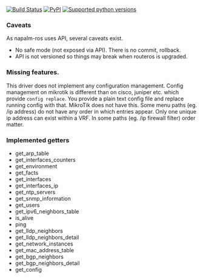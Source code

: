 [![Build Status](https://travis-ci.org/napalm-automation-community/napalm-ros.svg?branch=develop)](https://travis-ci.org/napalm-automation-community/napalm-ros)
[![PyPI](https://img.shields.io/pypi/v/napalm-ros.svg)](https://pypi.python.org/pypi/napalm-ros)
[![Supported python versions](https://img.shields.io/pypi/pyversions/napalm-ros.svg)](https://pypi.python.org/pypi/napalm-ros/)


### Caveats

As napalm-ros uses API, several caveats exist.

* No safe mode (not exposed via API). There is no commit, rollback.
* API is not versioned so things may break when routeros is upgraded.


### Missing features.

This driver does not implement any configuration management. Config management on mikrotik is different than on cisco, juniper etc. which provide
`config replace`. You provide a plain text config file and replace running config with that. MikroTik does not have this. Some menu paths (eg. /ip
address) do not have any order in which entries appear. Only one unique ip address can exist within a VRF. In some paths (eg. /ip firewall filter)
order matter.


### Implemented getters

* get_arp_table
* get_interfaces_counters
* get_environment
* get_facts
* get_interfaces
* get_interfaces_ip
* get_ntp_servers
* get_snmp_information
* get_users
* get_ipv6_neighbors_table
* is_alive
* ping
* get_lldp_neighbors
* get_lldp_neighbors_detail
* get_network_instances
* get_mac_address_table
* get_bgp_neighbors
* get_bgp_neighbors_detail
* get_config
